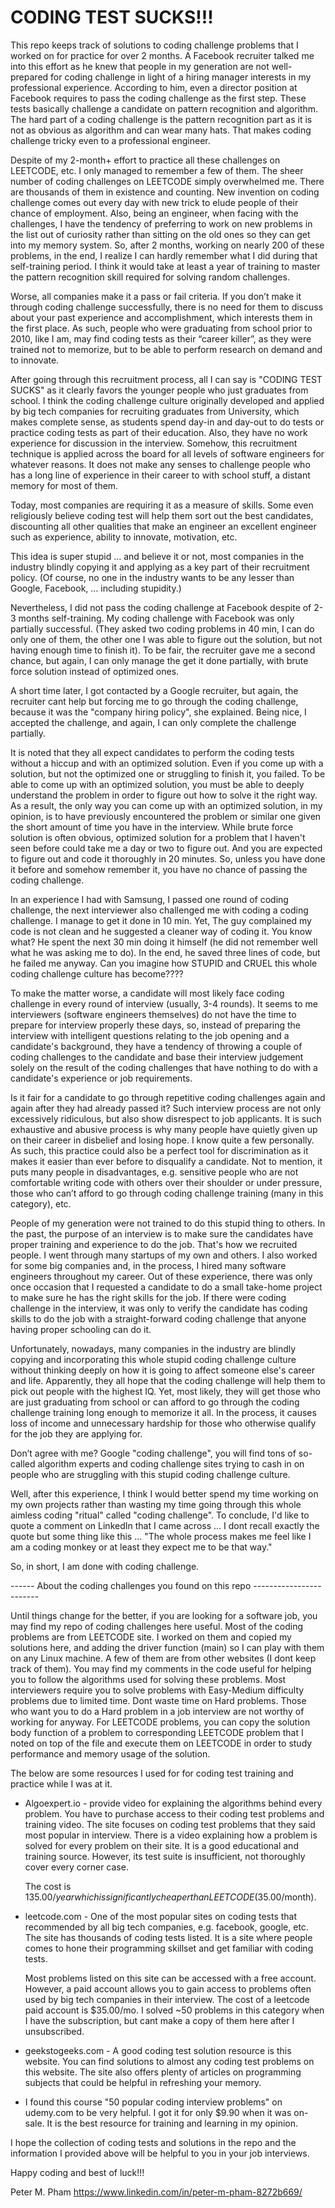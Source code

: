# CODING TEST SUCKS!!!

This repo keeps track of solutions to coding challenge problems that I worked on for practice for over 2 months. A Facebook recruiter talked me into this effort as he knew that people in my generation are not well-prepared for coding challenge in light of a hiring manager interests in my professional experience. According to him, even a director position at Facebook requires to pass the coding challenge as the first step. These tests basically challenge a candidate on pattern recognition and algorithm. The hard part of a coding challenge is the pattern recognition part as it is not as obvious as algorithm and can wear many hats. That makes coding challenge tricky even to a professional engineer.

Despite of my 2-month+ effort to practice all these challenges on LEETCODE, etc. I only managed to remember a few of them.  The sheer number of coding challenges on LEETCODE simply overwhelmed me. There are thousands of them in existence and counting. New invention on coding challenge comes out every day with new trick to elude people of their chance of employment. Also, being an engineer, when facing with the challenges, I have the tendency of preferring to work on new problems in the list out of curiosity rather than sitting on the old ones so they can get into my memory system. So, after 2 months, working on nearly 200 of these problems, in the end, I realize I can hardly remember what I did during that self-training period. I think it would take at least a year of training to master the pattern recognition skill required for solving random challenges.

Worse, all companies make it a pass or fail criteria.  If you don’t make it through coding challenge successfully, there is no need for them to discuss about your past experience and accomplishment, which interests them in the first place.  As such, people who were graduating from school prior to 2010, like I am, may find coding tests as their “career killer”, as they were trained not to memorize, but to be able to perform research on demand and to innovate.

After going through this recruitment process, all I can say is "CODING TEST SUCKS" as it clearly favors the younger people who just graduates from school.  I think the coding challenge culture originally developed and applied by big tech companies for recruiting graduates from University, which makes complete sense, as students spend day-in and day-out to do tests or practice coding tests as part of their education. Also, they have no work experience for discussion in the interview.  Somehow, this recruitment technique is applied across the board for all levels of software engineers for whatever reasons.  It does not make any senses to challenge people who has a long line of experience in their career to with school stuff, a distant memory for most of them.

Today, most companies are requiring it as a measure of skills. Some even religiously believe coding test will help them sort out the best candidates, discounting all other qualities that make an engineer an excellent engineer such as experience, ability to innovate, motivation, etc. 

This idea is super stupid ... and believe it or not, most companies in the industry blindly copying it and applying as a key part of their recruitment policy. (Of course, no one in the industry wants to be any lesser than Google, Facebook, … including stupidity.)

Nevertheless, I did not pass the coding challenge at Facebook despite of 2-3 months self-training. My coding challenge with Facebook was only partially successful. (They asked two coding problems in 40 min, I can do only one of them, the other one I was able to figure out the solution, but not having enough time to finish it). To be fair, the recruiter gave me a second chance, but again, I can only manage the get it done partially, with brute force solution instead of optimized ones. 

A short time later, I got contacted by a Google recruiter, but again, the recruiter cant help but forcing me to go through the coding challenge, because it was the "company hiring policy", she explained. Being nice, I accepted the challenge, and again, I can only complete the challenge partially.

It is noted that they all expect candidates to perform the coding tests without a hiccup and with an optimized solution. Even if you come up with a solution, but not the optimized one or struggling to finish it, you failed. To be able to come up with an optimized solution, you must be able to deeply understand the problem in order to figure out how to solve it the right way. As a result, the only way you can come up with an optimized solution, in my opinion, is to have previously encountered the problem or similar one given the short amount of time you have in the interview. While brute force solution is often obvious, optimized solution for a problem that I haven't seen before could take me a day or two to figure out. And you are expected to figure out and code it thoroughly in 20 minutes. So, unless you have done it before and somehow remember it, you have no chance of passing the coding challenge.

In an experience I had with Samsung, I passed one round of coding challenge, the next interviewer also challenged me with coding a coding challenge. I manage to get it done in 10 min. Yet, The guy complained my code is not clean and he suggested a cleaner way of coding it. You know what? He spent the next 30 min doing it himself (he did not remember well what he was asking me to do). In the end, he saved three lines of code, but he failed me anyway. Can you imagine how STUPID and CRUEL this whole coding challenge culture has become????

To make the matter worse, a candidate will most likely face coding challenge in every round of interview (usually, 3-4 rounds). It seems to me interviewers (software engineers themselves) do not have the time to prepare for interview properly these days, so, instead of preparing the interview with intelligent questions relating to the job opening and a candidate's background, they have a tendency of throwing a couple of coding challenges to the candidate and base their interview judgement solely on the result of the coding challenges that have nothing to do with a candidate's experience or job requirements. 

Is it fair for a candidate to go through repetitive coding challenges again and again after they had already passed it? Such interview process are not only excessively ridiculous, but also show disrespect to job applicants. It is such exhaustive and abusive process is why many people have quietly given up on their career in disbelief and losing hope.  I know quite a few personally. As such, this practice could also be a perfect tool for discrimination as it makes it easier than ever before to disqualify a candidate. Not to mention, it puts many people in disadvantages, e.g. sensitive people who are not comfortable writing code with others over their shoulder or under pressure, those who can’t afford to go through coding challenge training (many in this category), etc.

People of my generation were not trained to do this stupid thing to others. In the past, the purpose of an interview is to make sure the candidates have proper training and experience to do the job.  That's how we recruited people. I went through many startups of my own and others. I also worked for some big companies and, in the process, I hired many software engineers throughout my career. Out of these experience, there was only once occasion that I requested a candidate to do a small take-home project to make sure he has the right skills for the job. If there were coding challenge in the interview, it was only to verify the candidate has coding skills to do the job with a straight-forward coding challenge that anyone having proper schooling can do it.

Unfortunately, nowadays, many companies in the industry are blindly copying and incorporating this whole stupid coding challenge culture without thinking deeply on how it is going to affect someone else's career and life. Apparently, they all hope that the coding challenge will help them to pick out people with the highest IQ. Yet, most likely, they will get those who are just graduating from school or can afford to go through the coding challenge training long enough to memorize it all. In the process, it causes loss of income and unnecessary hardship for those who otherwise qualify for the job they are applying for.

Don’t agree with me? Google "coding challenge", you will find tons of so-called algorithm experts and coding challenge sites trying to cash in on people who are struggling with this stupid coding challenge culture.

Well, after this experience, I think I would better spend my time working on my own projects rather than wasting my time going through this whole aimless coding "ritual" called "coding challenge". To conclude, I'd like to quote a comment on LinkedIn that I came across ... I dont recall exactly the quote but some thing like this ... "The whole process makes me feel like I am a coding monkey or at least they expect me to be that way."

So, in short, I am done with coding challenge.


------  About the coding challenges you found on this repo ------------------------

Until things change for the better, if you are looking for a software job, you may find my repo of coding challenges here useful. Most of the coding problems are from LEETCODE site. I worked on them and copied my solutions here, and adding the driver function (main) so I can play with them on any Linux machine. A few of them are from other websites (I dont keep track of them). You may find my comments in the code useful for helping you to follow the algorithms used for solving these problems. Most interviewers require you to solve problems with Easy-Medium difficulty problems due to limited time. Dont waste time on Hard problems. Those who want you to do a Hard problem in a job interview are not worthy of working for anyway. For LEETCODE problems, you can copy the solution body function of a problem to corresponding LEETCODE problem that I noted on top of the file and execute them on LEETCODE in order to study performance and memory usage of the solution.

The below are some resources I used for for coding test training and practice while I was at it.

- Algoexpert.io - provide video for explaining the algorithms behind every problem.
    You have to purchase access to their coding test problems and training video.
    The site focuses on coding test problems that they said most popular in interview.
    There is a video explaining how a problem is solved for every problem on their site.
    It is a good educational and training source. However, its test suite is insufficient,
    not thoroughly cover every corner case.

    The cost is $135.00/year which is significantly cheaper than LEETCODE ($35.00/month).

- leetcode.com - One of the most popular sites on coding tests that recommended by all big
    tech companies, e.g. facebook, google, etc.  The site has thousands of coding tests listed.
    It is  a site where people comes to hone their programming skillset and get familiar with 
    coding tests.

    Most problems listed on this site can be accessed with a free account. However, a paid account 
    allows you to gain access to problems often used by big tech companies in their interview.
    The cost of a leetcode paid account is $35.00/mo. I solved ~50 problems in this category when 
    I have the subscription, but cant make a copy of them here after I unsubscribed.

- geekstogeeks.com - A good coding test solution resource is this website. You can find 
    solutions to almost any coding test problems on this website. The site also offers plenty 
    of articles on programming subjects that could be helpful in refreshing your memory.

- I found this course "50 popular coding interview problems" on udemy.com to be very helpful. 
  I got it for only $9.90 when it was on-sale. It is the best resource for training and learning in
  my opinion.  
  
I hope the collection of coding tests and solutions in the repo and the information I provided above will be helpful to you in your job interviews.

Happy coding and best of luck!!!

Peter M. Pham
https://www.linkedin.com/in/peter-m-pham-8272b669/




  

 




 



  






 




